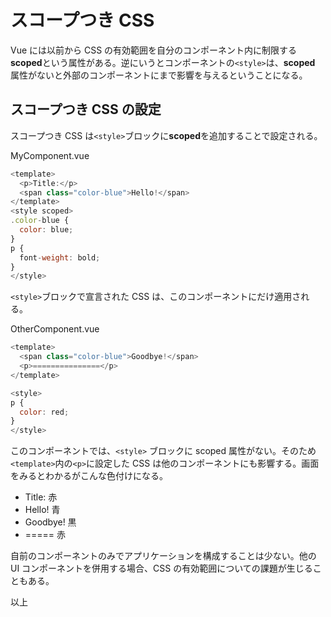 # スコープつき CSS

Vue には以前から CSS の有効範囲を自分のコンポーネント内に制限する**scoped**という属性がある。逆にいうとコンポーネントの`<style>`は、**scoped** 属性がないと外部のコンポーネントにまで影響を与えるということになる。

## スコープつき CSS の設定

スコープつき CSS は`<style>`ブロックに**scoped**を追加することで設定される。

MyComponent.vue

```js
<template>
  <p>Title:</p>
  <span class="color-blue">Hello!</span>
</template>
<style scoped>
.color-blue {
  color: blue;
}
p {
  font-weight: bold;
}
</style>
```

`<style>`ブロックで宣言された CSS は、このコンポーネントにだけ適用される。

OtherComponent.vue

```js
<template>
  <span class="color-blue">Goodbye!</span>
  <p>===============</p>
</template>

<style>
p {
  color: red;
}
</style>
```

このコンポーネントでは、`<style>` ブロックに scoped 属性がない。そのため`<template>`内の`<p>`に設定した CSS は他のコンポーネントにも影響する。画面をみるとわかるがこんな色付けになる。

- Title: 赤
- Hello! 青
- Goodbye! 黒
- ===== 赤

自前のコンポーネントのみでアプリケーションを構成することは少ない。他の UI コンポーネントを併用する場合、CSS の有効範囲についての課題が生じることもある。

以上
